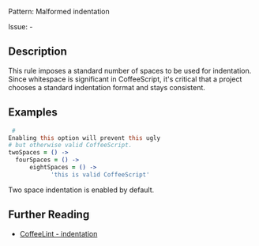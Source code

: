 Pattern: Malformed indentation

Issue: -

## Description

This rule imposes a standard number of spaces to be used for indentation. Since whitespace is significant in CoffeeScript, it's critical that a project chooses a standard indentation format and stays consistent.

## Examples

``` coffeescript
 #
Enabling this option will prevent this ugly
# but otherwise valid CoffeeScript.
twoSpaces = () ->
  fourSpaces = () ->
      eightSpaces = () ->
            'this is valid CoffeeScript'

```

Two space indentation is enabled by default.

## Further Reading

* [CoffeeLint - indentation](https://coffeelint.github.io/#options)